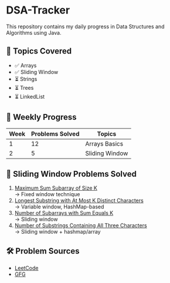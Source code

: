 # DSA-Tracker

This repository contains my daily progress in Data Structures and Algorithms using Java.

## 📂 Topics Covered
- ✅ Arrays
- ✅ Sliding Window
- ⏳ Strings
- ⏳ Trees
- ⏳ LinkedList

## 📅 Weekly Progress

| Week | Problems Solved | Topics              |
|------|------------------|---------------------|
| 1    | 12               | Arrays Basics       |
| 2    | 5                | Sliding Window      |

## 🧠 Sliding Window Problems Solved
1. [Maximum Sum Subarray of Size K](https://leetcode.com/problems/max-consecutive-ones-iii/)  
   → Fixed window technique  
2. [Longest Substring with At Most K Distinct Characters](https://leetcode.com/problems/longest-substring-with-at-most-k-distinct-characters/)  
   → Variable window, HashMap-based  
3. [Number of Subarrays with Sum Equals K](https://leetcode.com/problems/binary-subarrays-with-sum/)  
   → Sliding window
4. [Number of Substrings Containing All Three Characters](https://leetcode.com/problems/number-of-substrings-containing-all-three-characters/)  
   → Sliding window + hashmap/array
   

## 🛠️ Problem Sources
- [LeetCode](https://leetcode.com/u/shikha_04/)
- [GFG](#)

